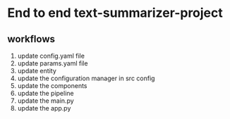 # End to end text-summarizer-project

## workflows

1. update config.yaml file
2. update params.yaml file
3. update entity
4. update the configuration manager in src config
5. update the components
6. update the pipeline
7. update the main.py
8. update the app.py
